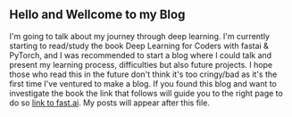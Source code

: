 ## Hello and Wellcome to my Blog

I'm going to talk about my journey through deep learning. I'm currently starting to read/study the book Deep Learning for Coders with fastai & PyTorch, and I was recommended to start a blog where I could talk and present my learning process, difficulties but also future projects. I hope those who read this in the future don't think it's too cringy/bad as it's the first time I've ventured to make a blog. If you found this blog and want to investigate the book the link that follows will guide you to the right page to do so [link to fast.ai](https://www.fast.ai). My posts will appear after this file. 
